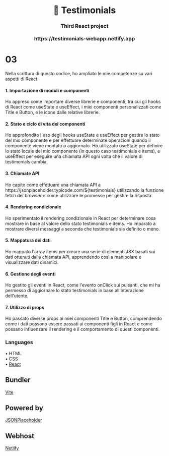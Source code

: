 <h1 align="center">👥 Testimonials</h1>
<h3 align="center">Third React project<br>
<br>
https://testimonials-webapp.netlify.app

# 03
Nella scrittura di questo codice, ho ampliato le mie competenze su vari aspetti di React.

<h4>1. Importazione di moduli e componenti</h4>
   Ho appreso come importare diverse librerie e componenti, tra cui gli hooks di React come useState e useEffect, i miei componenti personalizzati come Title e Button, e le icone dalle relative librerie.
   
<h4>2. Stato e ciclo di vita dei componenti</h4>
   Ho approfondito l'uso degli hooks useState e useEffect per gestire lo stato del mio componente e per effettuare determinate operazioni quando il componente viene montato o aggiornato. Ho utilizzato useState per definire lo stato locale del mio componente (in questo caso testimonials e items), e useEffect per eseguire una chiamata API ogni volta che il valore di testimonials cambia.
   
<h4>3. Chiamate API</h4>
   Ho capito come effettuare una chiamata API a https://jsonplaceholder.typicode.com/${testimonials} utilizzando la funzione fetch del browser e come utilizzare le promesse per gestire la risposta.
   
<h4>4. Rendering condizionale</h4>
   Ho sperimentato il rendering condizionale in React per determinare cosa mostrare in base al valore dello stato testimonials e items. Ho imparato a mostrare diversi messaggi a seconda che testimonials sia definito o meno.
   
<h4>5. Mappatura dei dati</h4>
   Ho mappato l'array items per creare una serie di elementi JSX basati sui dati ottenuti dalla chiamata API, apprendendo così a manipolare e visualizzare dati dinamici.
   
<h4>6. Gestione degli eventi</h4>
   Ho gestito gli eventi in React, come l'evento onClick sui pulsanti, che mi ha permesso di aggiornare lo stato testimonials in base all'interazione dell'utente.

<h4>7. Utilizzo di props</h4>
   Ho passato diverse props ai miei componenti Title e Button, comprendendo come i dati possono essere passati ai componenti figli in React e come possano influenzare il rendering e il comportamento di questi componenti.

### Languages
• HTML<br>
• CSS<br>
• [React](https://react.dev)<br>

## Bundler 
[Vite](https://vitejs.dev)

## Powered by
[JSONPlaceholder](https://jsonplaceholder.typicode.com)

## Webhost
[Netlify](https://www.netlify.com)
